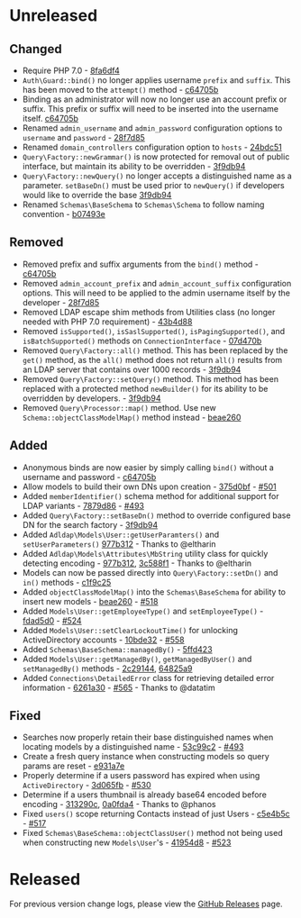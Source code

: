 # Unreleased

## Changed

- Require PHP 7.0 - [8fa6df4](https://github.com/Adldap2/Adldap2/commit/8fa6df40fe6f76bfb0b1daf479fce1ab24afc21d)
- `Auth\Guard::bind()` no longer applies username `prefix` and `suffix`. This has been moved to the `attempt()` method - [c64705b](https://github.com/Adldap2/Adldap2/commit/c64705b393a0d42890ea0822d70936e843dcec1f)
- Binding as an administrator will now no longer use an account prefix or suffix. This prefix or suffix will need to be inserted into the username itself. [c64705b](https://github.com/Adldap2/Adldap2/commit/c64705b393a0d42890ea0822d70936e843dcec1f)
- Renamed `admin_username` and `admin_password` configuration options to `username` and `password` - [28f7d85](https://github.com/Adldap2/Adldap2/commit/28f7d85878e3bbbcbc2761a9d3a74df63b19a2c0)
- Renamed `domain_controllers` configuration option to `hosts` - [24bdc51](https://github.com/Adldap2/Adldap2/commit/24bdc51195cc7851e93d9650b824ccd829b5b75f)
- `Query\Factory::newGrammar()` is now protected for removal out of public interface, but maintain its ability to be overridden - [3f9db94](https://github.com/Adldap2/Adldap2/commit/3f9db94fc87bb36058b691ea0b1c03787190fc92)
- `Query\Factory::newQuery()` no longer accepts a distinguished name as a parameter. `setBaseDn()` must be used prior to `newQuery()` if developers would like to override the base [3f9db94](https://github.com/Adldap2/Adldap2/commit/3f9db94fc87bb36058b691ea0b1c03787190fc92)
- Renamed `Schemas\BaseSchema` to `Schemas\Schema` to follow naming convention - [b07493e](https://github.com/Adldap2/Adldap2/commit/b07493e666885c1aed4f5069f63943117f6ce504)

## Removed

- Removed prefix and suffix arguments from the `bind()` method - [c64705b](https://github.com/Adldap2/Adldap2/commit/c64705b393a0d42890ea0822d70936e843dcec1f)
- Removed `admin_account_prefix` and `admin_account_suffix` configuration options. This will need to be applied to the admin username itself by the developer - [28f7d85](https://github.com/Adldap2/Adldap2/commit/28f7d85878e3bbbcbc2761a9d3a74df63b19a2c0)
- Removed LDAP escape shim methods from Utilities class (no longer needed with PHP 7.0 requirement) - [43b4d88](https://github.com/Adldap2/Adldap2/commit/43b4d88047073b7305717f5d78ab4cb806731053)
- Removed `isSupported()`, `isSaslSupported()`, `isPagingSupported()`, and `isBatchSupported()` methods on `ConnectionInterface` - [07d470b](https://github.com/Adldap2/Adldap2/commit/07d470bef0924918079d9796932cb1f73acee1b3)
- Removed `Query\Factory::all()` method. This has been replaced by the `get()` method, as the `all()` method does not return `all()` results from an LDAP server that contains over 1000 records - [3f9db94](https://github.com/Adldap2/Adldap2/commit/3f9db94fc87bb36058b691ea0b1c03787190fc92)
- Removed `Query\Factory::setQuery()` method. This method has been replaced with a protected method `newBuilder()` for its ability to be overridden by developers. - [3f9db94](https://github.com/Adldap2/Adldap2/commit/3f9db94fc87bb36058b691ea0b1c03787190fc92)
- Removed `Query\Processor::map()` method. Use new `Schema::objectClassModelMap()` method instead - [beae260](https://github.com/Adldap2/Adldap2/commit/beae26096aabf13cf649a5261434c6a6414924dd)

## Added

- Anonymous binds are now easier by simply calling `bind()` without a username and password - [c64705b](https://github.com/Adldap2/Adldap2/commit/c64705b393a0d42890ea0822d70936e843dcec1f)
- Allow models to build their own DNs upon creation - [375d0bf](https://github.com/Adldap2/Adldap2/commit/375d0bf0b1979cd0a9abe92ad004340276aea963) - [#501](https://github.com/Adldap2/Adldap2/issues/501)
- Added `memberIdentifier()` schema method for additional support for LDAP variants - [7879d86](https://github.com/Adldap2/Adldap2/commit/7879d86f390294c4fac13b12da170abec3c0a456) - [#493](https://github.com/Adldap2/Adldap2/issues/493)
- Added `Query\Factory::setBaseDn()` method to override configured base DN for the search factory - [3f9db94](https://github.com/Adldap2/Adldap2/commit/3f9db94fc87bb36058b691ea0b1c03787190fc92)
- Added `Adldap\Models\User::getUserParamters()` and `setUserParameters()` [977b312](https://github.com/Adldap2/Adldap2/commit/977b3120f22cfc6e4b550d2e085505d2f75ade4f) - Thanks to @eltharin
- Added `Adldap\Models\Attributes\MbString` utility class for quickly detecting encoding - [977b312](https://github.com/Adldap2/Adldap2/commit/977b3120f22cfc6e4b550d2e085505d2f75ade4f), [3c588f1](https://github.com/Adldap2/Adldap2/commit/3c588f111b05f5aa0e3927c97be198d2d712cc60) - Thanks to @eltharin
- Models can now be passed directly into `Query\Factory::setDn()` and `in()` methods - [c1f9c25](https://github.com/Adldap2/Adldap2/commit/c1f9c25b251aa900c266aaa90280f8f30d4631c3)
- Added `objectClassModelMap()` into the `Schemas\BaseSchema` for ability to insert new models - [beae260](https://github.com/Adldap2/Adldap2/commit/beae26096aabf13cf649a5261434c6a6414924dd) - [#518](https://github.com/Adldap2/Adldap2/issues/518)
- Added `Models\User::getEmployeeType()` and `setEmployeeType()` - [fdad5d0](https://github.com/Adldap2/Adldap2/commit/fdad5d0adb32552d77a4e08410a07f0a18be12e8) - [#524](https://github.com/Adldap2/Adldap2/issues/524)
- Added `Models\User::setClearLockoutTime()` for unlocking ActiveDirectory accounts - [10bde32](https://github.com/Adldap2/Adldap2/commit/10bde32bb2bea34e0a20dae17b2727db9ca70c5e) - [#558](https://github.com/Adldap2/Adldap2/issues/558)
- Added `Schemas\BaseSchema::managedBy()` - [5ffd423](https://github.com/Adldap2/Adldap2/commit/5ffd4232cd547e97fda8ce0643a8d0d9f85d1665)
- Added `Models\User::getManagedBy()`, `getManagedByUser()` and `setManagedBy()` methods - [2c29144](https://github.com/Adldap2/Adldap2/commit/2c29144ab8ba5b54e20ea2eab672116301549e10), [64825a9](https://github.com/Adldap2/Adldap2/commit/64825a94404eb9a9201c8d58b02d5dbba0860187)
- Added `Connections\DetailedError` class for retrieving detailed error information - [6261a30](https://github.com/Adldap2/Adldap2/commit/6261a30de200ff5dbcd30f9a845d25af5eebdd0a) - [#565](https://github.com/Adldap2/Adldap2/pull/565) - Thanks to @datatim

## Fixed

- Searches now properly retain their base distinguished names when locating models by a distinguished name - [53c99c2](https://github.com/Adldap2/Adldap2/commit/53c99c253e851729f5fb2c52cd4b692764ae3e9a) - [#493](https://github.com/Adldap2/Adldap2/issues/493)
- Create a fresh query instance when constructing models so query params are reset - [e931a7e](https://github.com/Adldap2/Adldap2/commit/e931a7e89775bf4ec77fd3bcba7a6c1f82330f16)
- Properly determine if a users password has expired when using `ActiveDirectory` - [3d065fb](https://github.com/Adldap2/Adldap2/commit/3d065fb94807f4cbbd70d5af7853de13f847c0ea) - [#530](https://github.com/Adldap2/Adldap2/issues/530)
- Determine if a users thumbnail is already base64 encoded before encoding - [313290c](https://github.com/Adldap2/Adldap2/commit/313290cf617d04a4f91d10695edf82562f65a7fc), [0a0fda4](https://github.com/Adldap2/Adldap2/commit/0a0fda482f956bd28329580f2907b2b533a2548a) - Thanks to @phanos
- Fixed `users()` scope returning Contacts instead of just Users - [c5e4b5c](https://github.com/Adldap2/Adldap2/commit/c5e4b5c4007bcd2b43f2c723b145bf1e8e681e9b) - [#517](https://github.com/Adldap2/Adldap2/issues/517)
- Fixed `Schemas\BaseSchema::objectClassUser()` method not being used when constructing new `Models\User`'s - [41954d8](https://github.com/Adldap2/Adldap2/commit/41954d8bb6d12765148e0e5fca83c0cb304d6552) - [#523](https://github.com/Adldap2/Adldap2/issues/523)

# Released

For previous version change logs, please view the [GitHub Releases](https://github.com/Adldap2/Adldap2/releases) page.

